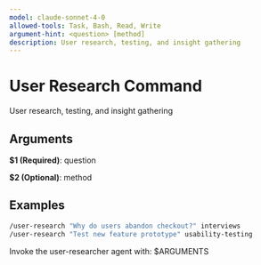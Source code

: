 ```yaml
---
model: claude-sonnet-4-0
allowed-tools: Task, Bash, Read, Write
argument-hint: <question> [method]
description: User research, testing, and insight gathering
---
```


# User Research Command

User research, testing, and insight gathering

## Arguments

**$1 (Required)**: question

**$2 (Optional)**: method

## Examples

```bash
/user-research "Why do users abandon checkout?" interviews
/user-research "Test new feature prototype" usability-testing
```

Invoke the user-researcher agent with: $ARGUMENTS
